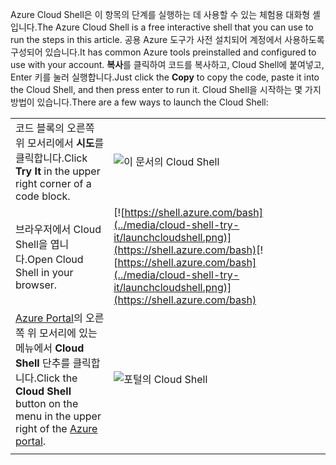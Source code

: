 
<span data-ttu-id="f9a16-101">Azure Cloud Shell은 이 항목의 단계를 실행하는 데 사용할 수 있는 체험용 대화형 셸입니다.</span><span class="sxs-lookup"><span data-stu-id="f9a16-101">The Azure Cloud Shell is a free interactive shell that you can use to run the steps in this article.</span></span> <span data-ttu-id="f9a16-102">공용 Azure 도구가 사전 설치되어 계정에서 사용하도록 구성되어 있습니다.</span><span class="sxs-lookup"><span data-stu-id="f9a16-102">It has common Azure tools preinstalled and configured to use with your account.</span></span> <span data-ttu-id="f9a16-103">**복사**를 클릭하여 코드를 복사하고, Cloud Shell에 붙여넣고, Enter 키를 눌러 실행합니다.</span><span class="sxs-lookup"><span data-stu-id="f9a16-103">Just click the **Copy** to copy the code, paste it into the Cloud Shell, and then press enter to run it.</span></span>  <span data-ttu-id="f9a16-104">Cloud Shell을 시작하는 몇 가지 방법이 있습니다.</span><span class="sxs-lookup"><span data-stu-id="f9a16-104">There are a few ways to launch the Cloud Shell:</span></span>

|  |   |
|-----------------------------------------------|---|
| <span data-ttu-id="f9a16-105">코드 블록의 오른쪽 위 모서리에서 **시도**를 클릭합니다.</span><span class="sxs-lookup"><span data-stu-id="f9a16-105">Click **Try It** in the upper right corner of a code block.</span></span> | ![이 문서의 Cloud Shell](../media/cloud-shell-try-it/cli-try-it.png) |
| <span data-ttu-id="f9a16-107">브라우저에서 Cloud Shell을 엽니다.</span><span class="sxs-lookup"><span data-stu-id="f9a16-107">Open Cloud Shell in your browser.</span></span> | <span data-ttu-id="f9a16-108">[![https://shell.azure.com/bash](../media/cloud-shell-try-it/launchcloudshell.png)](https://shell.azure.com/bash)</span><span class="sxs-lookup"><span data-stu-id="f9a16-108">[![https://shell.azure.com/bash](../media/cloud-shell-try-it/launchcloudshell.png)](https://shell.azure.com/bash)</span></span> |
| <span data-ttu-id="f9a16-109">[Azure Portal](https://portal.azure.com)의 오른쪽 위 모서리에 있는 메뉴에서 **Cloud Shell** 단추를 클릭합니다.</span><span class="sxs-lookup"><span data-stu-id="f9a16-109">Click the **Cloud Shell** button on the menu in the upper right of the [Azure portal](https://portal.azure.com).</span></span> |    ![포털의 Cloud Shell](../media/cloud-shell-try-it/cloud-shell-menu.png) |
|  |  |

